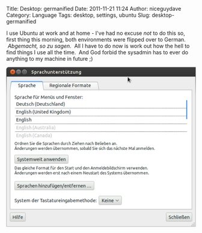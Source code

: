 Title: Desktop: germanified
Date: 2011-11-21 11:24
Author: niceguydave
Category: Language
Tags: desktop, settings, ubuntu
Slug: desktop-germanified

I use Ubuntu at work and at home - I've had no excuse *not* to do this
so, first thing this morning, both environments were flipped over to
German.  *Abgemacht, so zu sagen*.  All I have to do now is work out how
the hell to find things I use all the time.  And God forbid the sysadmin
has to ever do anything to my machine in future ;)

![Language settings in Ubuntu](images/bildschirmfoto.png)
